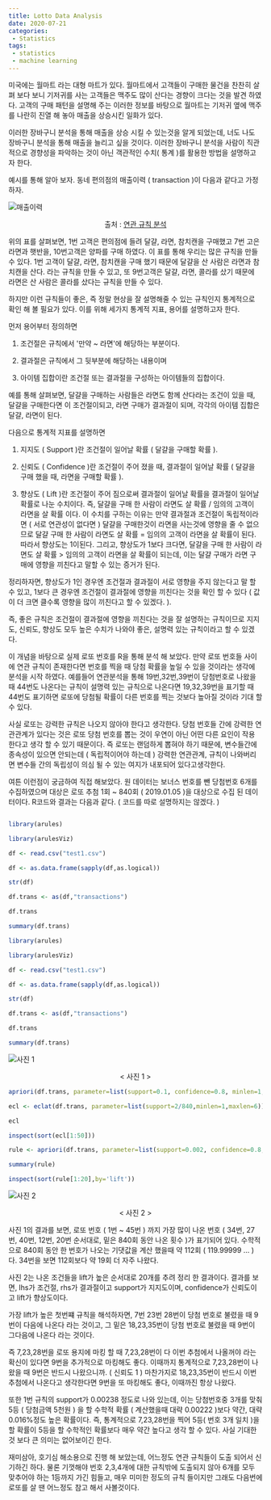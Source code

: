 ```yaml
---
title: Lotto Data Analysis
date: 2020-07-21
categories:
 - Statistics
tags:
 - statistics
 - machine learning
---
```


미국에는 월마트 라는 대형 마트가 있다. 월마트에서 고객들이 구매한 물건을 찬찬히 살펴 보다 보니 기저귀를 사는 고객들은 맥주도 많이 산다는 경향이 크다는 것을 발견 하였다. 고객의 구매 패턴을 설명해 주는 이러한 정보를 바탕으로 월마트는 기저귀 옆에 맥주를 나란히 진열 해 놓아 매출을 상승시킨 일화가 있다.

이러한 장바구니 분석을 통해 매출을 상승 시킬 수 있는것을 알게 되었는데, 너도 나도 장바구니 분석을 통해 매출을 늘리고 싶을 것이다. 이러한 장바구니 분석을 사람이 직관적으로 경향성을 파악하는 것이 아닌 객관적인 수치( 통계 )를 활용한 방법을 설명하고자 한다.   

<!-- more -->


예시를 통해 알아 보자. 동네 편의점의 매출이력 ( transaction )이 다음과 같다고 가정하자.

![매출이력](/assets/images/posts/2020-07-21-Lotto-data-analysis/pic1.png)

<center>
  출처 : <a href="https://ratsgo.github.io/machine%20learning/2017/04/08/apriori/">연관 규칙 분석</a>
</center>

위의 표를 살펴보면, 1번 고객은 편의점에 들려 달걀, 라면, 참치캔을 구매했고 7번 고은 라면과 햇반을, 10번고객은 양파를 구매 하였다. 이 표를 통해 우리는 많은 규칙을 만들 수 있다. 1번 고객이 달걀, 라면, 참치캔을 구매 했기 때문에 달걀을 산 사람은 라면과 참치캔을 산다. 라는 규칙을 만들 수 있고, 또 9번고객은 달걀, 라면, 콜라를 샀기 때문에 라면은 산 사람은 콜라를 샀다는 규칙을 만들 수 있다.


하지만 이런 규칙들이 좋은, 즉 정말 현상을 잘 설명해줄 수 있는 규칙인지 통계적으로 확인 해 볼 필요가 있다. 이를 위해 세가지 통계적 지표, 용어를 설명하고자 한다.


먼저 용어부터 정의하면

1. 조건절은 규칙에서 '만약 ~ 라면'에 해당하는 부분이다.

2. 결과절은 규칙에서 그 뒷부분에 해당하는 내용이며

3. 아이템 집합이란 조건절 또는 결과절을 구성하는 아이템들의 집합이다.


예를 통해 살펴보면, 달걀을 구매하는 사람들은 라면도 함께 산다라는 조건이 있을 때, 달걀을 구매한다면 이 조건절이되고, 라면 구매가 결과절이 되며, 각각의 아이템 집합은 달걀, 라면이 된다.


다음으로 통계적 지표를 설명하면

1. 지지도 ( Support )란 조건절이 일어날 확률 ( 달걀을 구매할 확률 ).

2. 신뢰도 ( Confidence )란 조건절이 주어 졌을 때, 결과절이 일어날 확률 ( 달걀을 구매 했을 때, 라면을 구매할 확률 ).

3. 향상도 ( Lift )란 조건절이 주어 짐으로써 결과절이 일어날 확률을 결과절이 일어날 확률로 나눈 수치이다. 즉, 달걀을 구매 한 사람이 라면도 살 확률 / 임의의 고객이 라면을 살 확률 이다. 이 수치를 구하는 이유는 만약 결과절과 조건절이 독립적이라면 ( 서로 연관성이 없다면 ) 달걀을 구매한것이 라면을 사는것에 영향을 줄 수 없으므로 달걀 구매 한 사람이 라면도 살 확률 = 임의의 고객이 라면을 살 확률이 된다. 따라서 향상도는 1이된다. 그리고, 향상도가 1보다 크다면, 달걀을 구매 한 사람이 라면도 살 확률 > 임의의 고객이 라면을 살 확률이 되는데, 이는 달걀 구매가 라면 구매에 영향을 끼친다고 말할 수 있는 증거가 된다.


정리하자면, 향상도가 1인 경우엔 조건절과 결과절이 서로 영향을 주지 않는다고 말 할 수 있고, 1보다 큰 경우엔 조건절이 결과절에 영향을 끼친다는 것을 확인 할 수 있다 ( 값이 더 크면 클수록 영향을 많이 끼친다고 할 수 있겠다. ).


즉, 좋은 규칙은 조건절이 결과절에 영향을 끼친다는 것을 잘 설명하는 규칙이므로 지지도, 신뢰도, 향상도 모두 높은 수치가 나와야 좋은, 설명력 있는 규칙이라고 할 수 있겠다.


이 개념을 바탕으로 실제 로또 번호를 R을 통해 분석 해 보았다. 만약 로또 번호들 사이에 연관 규칙이 존재한다면 번호를 찍을 때 당첨 확률을 높일 수 있을 것이라는 생각에 분석을 시작 하였다. 예를들어 연관분석을 통해 19번,32번,39번이 당첨번호로 나왔을 때 44번도 나온다는 규칙이 설명력 있는 규칙으로 나온다면 19,32,39번을 표기할 때 44번도 표기하면 로또에 당첨될 확률이 다른 번호를 찍는 것보다 높아질 것이라 기대 할 수 있다.


사실 로또는 강력한 규칙은 나오지 않아야 한다고 생각한다. 당첨 번호들 간에 강력한 연관관계가 있다는 것은 로또 당첨 번호를 뽑는 것이 우연이 아닌 어떤 다른 요인이 작용 한다고 생각 할 수 있기 때문이다. 즉 로또는 랜덤하게 뽑혀야 하기 때문에, 변수들간에 종속성이 있으면 안되는데 ( 독립적이어야 하는데 ) 강력한 연관관계, 규칙이 나와버리면 변수들 간의 독립성이 의심 될 수 있는 여지가 내포되어 있다고생각한다.


여튼 이런점이 궁금하여 직접 해보았다. 원 데이터는 보너스 번호를 뺀 당첨번호 6개를 수집하였으며 대상은 로또 추첨 1회 ~ 840회 ( 2019.01.05 )을 대상으로 수집 된 데이터이다. R코드와 결과는 다음과 같다. ( 코드를 따로 설명하지는 않겠다. )

```R

library(arules)

library(arulesViz)

df <- read.csv("test1.csv")

df <- as.data.frame(sapply(df,as.logical))

str(df)

df.trans <- as(df,"transactions")

df.trans

summary(df.trans)

library(arules)

library(arulesViz)

df <- read.csv("test1.csv")

df <- as.data.frame(sapply(df,as.logical))

str(df)

df.trans <- as(df,"transactions")

df.trans

summary(df.trans)
```

![사진 1](/assets/images/posts/2020-07-21-Lotto-data-analysis/pic2.png)

<center>< 사진 1 ></center>   

```R
apriori(df.trans, parameter=list(support=0.1, confidence=0.8, minlen=1, maxlen=6, smax=1))

ecl <- eclat(df.trans, parameter=list(support=2/840,minlen=1,maxlen=6))

ecl

inspect(sort(ecl[1:50]))

rule <- apriori(df.trans, parameter=list(support=0.002, confidence=0.8, minlen=1, maxlen=6, smax=1))

summary(rule)

inspect(sort(rule[1:20],by='lift'))
```

![사진 2](/assets/images/posts/2020-07-21-Lotto-data-analysis/pic3.png)

<center>< 사진 2 ></center>


사진 1의 결과를 보면, 로또 번호 ( 1번 ~ 45번 ) 까지 가장 많이 나온 번호 ( 34번, 27번, 40번, 12번, 20번 순서대로, 밑은 840회 동안 나온 횟수 )가 표기되어 있다. 수학적으로 840회 동안 한 번호가 나오는 기댓값을 계산 했을때 약 112회 ( 119.99999 … ) 다. 34번을 보면 112회보다 약 19회 더 자주 나왔다.


사진 2는 나온 조건들을 lift가 높은 순서대로 20개를 추려 정리 한 결과이다. 결과를 보면, lhs가 조건절, rhs가 결과절이고 support가 지지도이며, confidence가 신뢰도이고 lift가 향상도이다.


가장 lift가 높은 첫번쨰 규칙을 해석하자면, 7번 23번 28번이 당첨 번호로 불렸을 때 9번이 다음에 나온다 라는 것이고, 그 밑은 18,23,35번이 당첨 번호로 불렸을 때 9번이 그다음에 나온다 라는 것이다.


즉 7,23,28번을 로또 용지에 마킹 할 때 7,23,28번이 다 이번 추첨에서 나올꺼야 라는 확신이 있다면 9번을 추가적으로 마킹해도 좋다. 이때까지 통계적으로 7,23,28번이 나왔을 때 9번은 반드시 나왔으니까. ( 신뢰도 1 ) 마찬가지로 18,23,35번이 반드시 이번 추첨에서 나온다고 생각한다면 9번을 또 마킹해도 좋다, 이때까진 항상 나왔다.


또한 1번 규칙의 support가 0.00238 정도로 나와 있는데, 이는 당첨번호중 3개를 맞춰 5등 ( 당첨금액 5천원 ) 을 할 수학적 확률 ( 계산했을때 대략 0.00222 )보다 약간, 대략 0.016%정도 높은 확률이다. 즉, 통계적으로 7,23,28번을 찍어 5등( 번호 3개 일치 )을 할 확률이 5등을 할 수학적인 확률보다 매우 약간 높다고 생각 할 수 있다. 사실 기대한 것 보다 큰 의미는 없어보이긴 한다.


재미삼아, 호기심 해소용으로 진행 해 보았는데, 어느정도 연관 규칙들이 도출 되어서 신기하긴 하다. 물론 기껏해야 번호 2,3,4개에 대한 규칙밖에 도출되지 않아 6개를 모두 맞추어야 하는 1등까지 가긴 힘들고, 매우 미미한 정도의 규칙 들이지만 그래도 다음번에 로또를 살 땐 어느정도 참고 해서 사볼것이다.